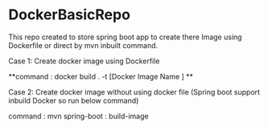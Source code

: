 # DockerBasicRepo
This repo created to store spring boot app to create there Image using Dockerfile or direct by mvn inbuilt command.


Case 1: Create docker image using Dockerfile 

**command : docker build . -t [Docker Image Name ]  **
  
Case 2: Create docker image without using docker file (Spring boot support inbuild Docker so run below command)
  
  command : mvn spring-boot : build-image
  

